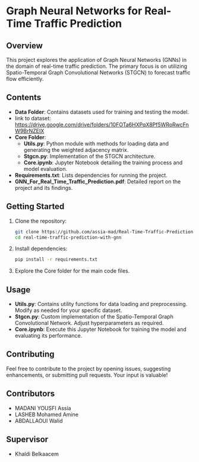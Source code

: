 # Graph Neural Networks for Real-Time Traffic Prediction

## Overview

This project explores the application of Graph Neural Networks (GNNs) in the domain of real-time traffic prediction. The primary focus is on utilizing Spatio-Temporal Graph Convolutional Networks (STGCN) to forecast traffic flow efficiently.

## Contents

- **Data Folder**: Contains datasets used for training and testing the model.
- link to dataset: https://drive.google.com/drive/folders/10FOTa6HXPqX8Pf5WRoRwcFnW9BrNZEIX
- **Core Folder**:
  - **Utils.py**: Python module with methods for loading data and generating the weighted adjacency matrix.
  - **Stgcn.py**: Implementation of the STGCN architecture.
  - **Core.ipynb**: Jupyter Notebook detailing the training process and model evaluation.
- **Requirements.txt**: Lists dependencies for running the project.
- **GNN_For_Real_Time_Traffic_Prediction.pdf**: Detailed report on the project and its findings.

## Getting Started

1. Clone the repository:

    ```bash
    git clone https://github.com/assia-mad/Real-Time-Traffic-Prediction-with-GNN-.git
    cd real-time-traffic-prediction-with-gnn
    ```

2. Install dependencies:

    ```bash
    pip install -r requirements.txt
    ```

3. Explore the Core folder for the main code files.

## Usage

- **Utils.py**: Contains utility functions for data loading and preprocessing. Modify as needed for your specific dataset.
- **Stgcn.py**: Custom implementation of the Spatio-Temporal Graph Convolutional Network. Adjust hyperparameters as required.
- **Core.ipynb**: Execute this Jupyter Notebook for training the model and evaluating its performance.

## Contributing

Feel free to contribute to the project by opening issues, suggesting enhancements, or submitting pull requests. Your input is valuable!

## Contributors

- MADANI YOUSFI Assia
- LASHEB Mohamed Amine
- ABDALLAOUI Walid

## Supervisor

- Khaldi Belkaacem
